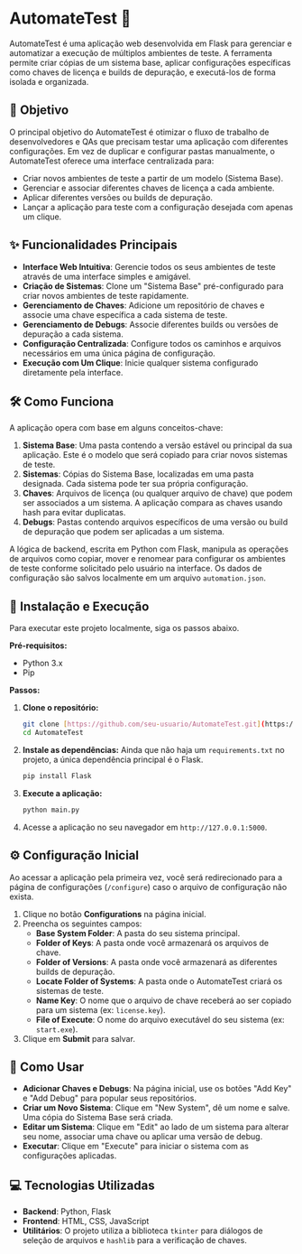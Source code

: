 # AutomateTest 🚀

AutomateTest é uma aplicação web desenvolvida em Flask para gerenciar e automatizar a execução de múltiplos ambientes de teste. A ferramenta permite criar cópias de um sistema base, aplicar configurações específicas como chaves de licença e builds de depuração, e executá-los de forma isolada e organizada.

## 🎯 Objetivo

O principal objetivo do AutomateTest é otimizar o fluxo de trabalho de desenvolvedores e QAs que precisam testar uma aplicação com diferentes configurações. Em vez de duplicar e configurar pastas manualmente, o AutomateTest oferece uma interface centralizada para:

* Criar novos ambientes de teste a partir de um modelo (Sistema Base).
* Gerenciar e associar diferentes chaves de licença a cada ambiente.
* Aplicar diferentes versões ou builds de depuração.
* Lançar a aplicação para teste com a configuração desejada com apenas um clique.

## ✨ Funcionalidades Principais

* **Interface Web Intuitiva**: Gerencie todos os seus ambientes de teste através de uma interface simples e amigável.
* **Criação de Sistemas**: Clone um "Sistema Base" pré-configurado para criar novos ambientes de teste rapidamente.
* **Gerenciamento de Chaves**: Adicione um repositório de chaves e associe uma chave específica a cada sistema de teste.
* **Gerenciamento de Debugs**: Associe diferentes builds ou versões de depuração a cada sistema.
* **Configuração Centralizada**: Configure todos os caminhos e arquivos necessários em uma única página de configuração.
* **Execução com Um Clique**: Inicie qualquer sistema configurado diretamente pela interface.

## 🛠️ Como Funciona

A aplicação opera com base em alguns conceitos-chave:

1.  **Sistema Base**: Uma pasta contendo a versão estável ou principal da sua aplicação. Este é o modelo que será copiado para criar novos sistemas de teste.
2.  **Sistemas**: Cópias do Sistema Base, localizadas em uma pasta designada. Cada sistema pode ter sua própria configuração.
3.  **Chaves**: Arquivos de licença (ou qualquer arquivo de chave) que podem ser associados a um sistema. A aplicação compara as chaves usando hash para evitar duplicatas.
4.  **Debugs**: Pastas contendo arquivos específicos de uma versão ou build de depuração que podem ser aplicadas a um sistema.

A lógica de backend, escrita em Python com Flask, manipula as operações de arquivos como copiar, mover e renomear para configurar os ambientes de teste conforme solicitado pelo usuário na interface. Os dados de configuração são salvos localmente em um arquivo `automation.json`.

## 🔧 Instalação e Execução

Para executar este projeto localmente, siga os passos abaixo.

**Pré-requisitos:**

* Python 3.x
* Pip

**Passos:**

1.  **Clone o repositório:**
    ```bash
    git clone [https://github.com/seu-usuario/AutomateTest.git](https://github.com/seu-usuario/AutomateTest.git)
    cd AutomateTest
    ```

2.  **Instale as dependências:**
    Ainda que não haja um `requirements.txt` no projeto, a única dependência principal é o Flask.
    ```bash
    pip install Flask
    ```

3.  **Execute a aplicação:**
    ```bash
    python main.py
    ```

4.  Acesse a aplicação no seu navegador em `http://127.0.0.1:5000`.

## ⚙️ Configuração Inicial

Ao acessar a aplicação pela primeira vez, você será redirecionado para a página de configurações (`/configure`) caso o arquivo de configuração não exista.

1.  Clique no botão **Configurations** na página inicial.
2.  Preencha os seguintes campos:
    * **Base System Folder**: A pasta do seu sistema principal.
    * **Folder of Keys**: A pasta onde você armazenará os arquivos de chave.
    * **Folder of Versions**: A pasta onde você armazenará as diferentes builds de depuração.
    * **Locate Folder of Systems**: A pasta onde o AutomateTest criará os sistemas de teste.
    * **Name Key**: O nome que o arquivo de chave receberá ao ser copiado para um sistema (ex: `license.key`).
    * **File of Execute**: O nome do arquivo executável do seu sistema (ex: `start.exe`).
3.  Clique em **Submit** para salvar.

## 🚀 Como Usar

* **Adicionar Chaves e Debugs**: Na página inicial, use os botões "Add Key" e "Add Debug" para popular seus repositórios.
* **Criar um Novo Sistema**: Clique em "New System", dê um nome e salve. Uma cópia do Sistema Base será criada.
* **Editar um Sistema**: Clique em "Edit" ao lado de um sistema para alterar seu nome, associar uma chave ou aplicar uma versão de debug.
* **Executar**: Clique em "Execute" para iniciar o sistema com as configurações aplicadas.

## 💻 Tecnologias Utilizadas

* **Backend**: Python, Flask
* **Frontend**: HTML, CSS, JavaScript
* **Utilitários**: O projeto utiliza a biblioteca `tkinter` para diálogos de seleção de arquivos e `hashlib` para a verificação de chaves.
